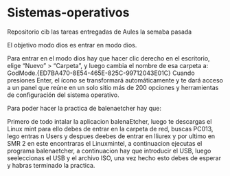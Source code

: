 # Sistemas-operativos
Repositorio cib las tareas entregadas de Aules la semaba pasada

El objetivo modo dios es entrar en modo dios.

Para entrar en el modo dios hay que hacer clic derecho en el escritorio, elige “Nuevo” > “Carpeta”, y luego cambia el nombre de esa carpeta a:
GodMode.{ED7BA470-8E54-465E-825C-99712043E01C}
Cuando presiones Enter, el ícono se transformará automáticamente y te dará acceso a un panel que reúne en un solo sitio más de 200 opciones y herramientas de configuración del sistema operativo.

Para poder hacer la practica de balenaetcher hay que:

Primero de todo intalar la aplicacion balenaEtcher, luego te descargas el Linux mint para ello debes de entrar en la carpeta de red, buscas PC013, lego entras n Users y despues deebes de entrar en lliurex y por ultimo en SMR 2 en este encontraras el Linuxmintel, a continuacion ejecutas el programa balenaetcher, a continuacion hay que introducir el USB, luego seeleccionas el USB y el archivo ISO, una vez hecho esto debes de esperar y habras terminado la practica.

